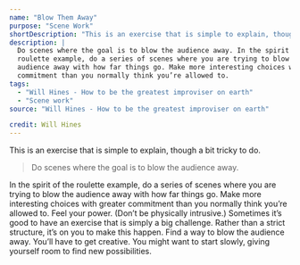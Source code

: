 ```yaml
---
name: "Blow Them Away"
purpose: "Scene Work"
shortDescription: "This is an exercise that is simple to explain, though a bit tricky to do. Do scenes where the goal is to blow the audience away."
description: |
  Do scenes where the goal is to blow the audience away. In the spirit of the
  roulette example, do a series of scenes where you are trying to blow the
  audience away with how far things go. Make more interesting choices with greater
  commitment than you normally think you’re allowed to.
tags:
  - "Will Hines - How to be the greatest improviser on earth"
  - "Scene work"
source: "Will Hines - How to be the greatest improviser on earth"

credit: Will Hines
---
```


This is an exercise that is simple to explain, though a bit tricky to do.

> Do scenes where the goal is to blow the audience away.

In the spirit of the roulette example, do a series of scenes where you are trying to blow the audience away with how far things go.
Make more interesting choices with greater commitment than you normally think you’re allowed to. Feel your power. (Don’t be physically intrusive.)
Sometimes it’s good to have an exercise that is simply a big challenge. Rather than a strict structure, it’s on you to make this happen. Find a way to blow the audience away. You’ll have to get creative. You might want to start slowly, giving yourself room to find new possibilities.
